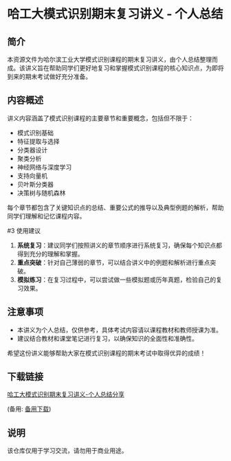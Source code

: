 # 哈工大模式识别期末复习讲义 - 个人总结

## 简介

本资源文件为哈尔滨工业大学模式识别课程的期末复习讲义，由个人总结整理而成。该讲义旨在帮助同学们更好地复习和掌握模式识别课程的核心知识点，为即将到来的期末考试做好充分准备。

## 内容概述

讲义内容涵盖了模式识别课程的主要章节和重要概念，包括但不限于：

- 模式识别基础
- 特征提取与选择
- 分类器设计
- 聚类分析
- 神经网络与深度学习
- 支持向量机
- 贝叶斯分类器
- 决策树与随机森林

每个章节都包含了关键知识点的总结、重要公式的推导以及典型例题的解析，帮助同学们理解和记忆课程内容。

#3 使用建议

1. **系统复习**：建议同学们按照讲义的章节顺序进行系统复习，确保每个知识点都得到充分的理解和掌握。
2. **重点突破**：针对自己薄弱的章节，可以结合讲义中的例题和解析进行重点突破。
3. **模拟练习**：在复习过程中，可以尝试做一些模拟题或历年真题，检验自己的复习效果。

## 注意事项

- 本讲义为个人总结，仅供参考，具体考试内容请以课程教材和教师授课为准。
- 建议结合教材和课堂笔记进行复习，以确保知识的全面性和准确性。

希望这份讲义能够帮助大家在模式识别课程的期末考试中取得优异的成绩！

## 下载链接
[哈工大模式识别期末复习讲义-个人总结分享](https://pan.quark.cn/s/3a109b56e7d4) 

(备用: [备用下载](https://pan.baidu.com/s/1bpzr54x3QhLH8tvoq21aDQ?pwd=1234))

## 说明

该仓库仅用于学习交流，请勿用于商业用途。
